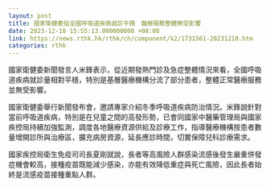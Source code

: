 ```yaml
---
layout: post
title: 國家衛健委指全國呼吸道疾病就診平穩　醫療服務整體無受影響
date: 2023-12-10 15:55:13.000000000 +08:00
link: https://news.rthk.hk/rthk/ch/component/k2/1731561-20231210.htm
categories: rthk
---
```


國家衛健委新聞發言人米鋒表示，從近期發熱門診及急症整體情況來看，全國呼吸道疾病就診量相對平穩，特別是基層醫療機構分流了部分患者，整體正常醫療服務並無受影響。

國家衛健委舉行新聞發布會，邀請專家介紹冬季呼吸道疾病防治情況。米鋒說針對當前呼吸道疾病，特別是在兒童之間的高發形勢，已會同國家中醫藥管理局與國家疾控局持續加強監測，調度各地醫療資源供給及診療工作，指導醫療機構按患者數量增開診所與治療區，擴充病房資源，延長應診時間，切實保障兒科診療需求。

國家疾控局衛生免疫司司長夏剛就說，長者等高風險人群感染流感後發生嚴重併發症機會較高，接種疫苗既能減少感染，亦能有效降低重症與死亡風險，因此長者始終是流感疫苗接種重點人群。
